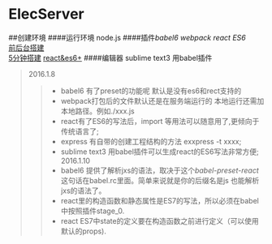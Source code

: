 # ElecServer



##创建环境 
####运行环境 node.js
####插件*babel6 webpack react ES6*  
[前后台搭建](http://www.cnblogs.com/Leo_wl/p/4883647.html)   
[5分钟搭建](http://www.tuicool.com/articles/EbeiuyN)
[react&es6+](http://egorsmirnov.me/2015/05/22/react-and-es6-part1.html)
####编辑器 sublime text3 用babel插件

>2016.1.8
>>* babel6 有了preset的功能呢    默认是没有es6和rect支持的
>>* webpack打包后的文件默认还是在服务端运行的 本地运行还需加本地路径。例如./xxx.js
>>* react有了ES6的写法后，import 等用法可以随意用了,更倾向于传统语言了;  
>>* express 有自带的创建工程结构的方法  exxpress -t xxxx;  
>>* sublime text3 用babel插件可以生成react的ES6写法非常方便;  
>2016.1.10
>>* babel6 提供了解析jxs的语法，取决于这个*babel-preset-react*这句话在babel.rc里面。简单来说就是你的后缀名是js 也能解析jxs的语法了。
>>* react里的构造函数和静态属性是ES7的写法，所以必须在babel中按照插件stage_0.       
>>* react ES7中state的定义要在构造函数之前进行定义（可以使用默认的props).




